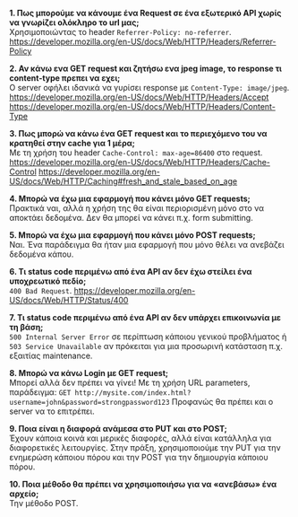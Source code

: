 ﻿**1. Πως μπορούμε να κάνουμε ένα Request σε ένα εξωτερικό API χωρίς να γνωρίζει ολόκληρο το url μας;**  
Χρησιμοποιώντας το header `Referrer-Policy: no-referrer`.
https://developer.mozilla.org/en-US/docs/Web/HTTP/Headers/Referrer-Policy

**2. Αν κάνω ενα GET request και ζητήσω ενα jpeg image, το response τι content-type πρεπει να εχει;**  
Ο server οφήλει ιδανικά να γυρίσει response με `Content-Type: image/jpeg`.
https://developer.mozilla.org/en-US/docs/Web/HTTP/Headers/Accept
https://developer.mozilla.org/en-US/docs/Web/HTTP/Headers/Content-Type

**3. Πως μπορώ να κάνω ένα GET request και το περιεχόμενο του να κρατηθεί στην cache για 1 μέρα;**  
Με τη χρήση του header `Cache-Control: max-age=86400` στο request.
https://developer.mozilla.org/en-US/docs/Web/HTTP/Headers/Cache-Control
https://developer.mozilla.org/en-US/docs/Web/HTTP/Caching#fresh_and_stale_based_on_age

**4. Μπορώ να έχω μια εφαρμογή που κάνει μόνο GET requests;**  
Πρακτικά ναι, αλλά η χρήση της θα είναι περιορισμένη μόνο στο να αποκτάει δεδομένα. Δεν θα μπορεί να κάνει π.χ. form submitting.

**5. Μπορώ να έχω μια εφαρμογή που κάνει μόνο POST requests;**  
Ναι. Ένα παράδειγμα θα ήταν μια εφαρμογή που μόνο θέλει να ανεβάζει δεδομένα κάπου.

**6. Τι status code περιμένω από ένα API αν δεν έχω στείλει ένα υποχρεωτικό πεδίο;**  
`400 Bad Request`.
https://developer.mozilla.org/en-US/docs/Web/HTTP/Status/400

**7. Τι status code περιμένω από ένα API αν δεν υπάρχει επικοινωνία με τη βάση;**  
`500 Internal Server Error` σε περίπτωση κάποιου γενικού προβλήματος ή `503 Service Unavailable` αν πρόκειται για μια προσωρινή κατάσταση π.χ. εξαιτίας maintenance.

**8. Μπορώ να κάνω Login με GET request;**  
Μπορεί αλλά δεν πρέπει να γίνει! Με τη χρήση URL parameters, παράδειγμα: `GET http://mysite.com/index.html?username=john&password=strongpassword123`
Προφανώς θα πρέπει και ο server να το επιτρέπει.

**9. Ποια είναι η διαφορά ανάμεσα στο PUT και στο POST;**  
Έχουν κάποια κοινά και μερικές διαφορές, αλλά είναι κατάλληλα για διαφορετικές λειτουργίες.
Στην πράξη, χρησιμοποιούμε την PUT για την ενημερώση κάποιου πόρου και την POST για την δημιουργία κάποιου πόρου.

**10. Ποια μέθοδο θα πρέπει να χρησιμοποιήσω για να «ανεβάσω» ένα αρχείο;**  
Την μέθοδο POST.